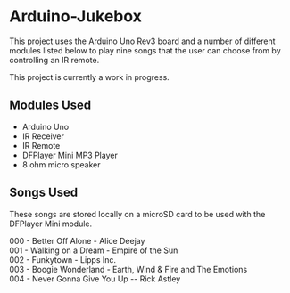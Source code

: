 # Arduino-Jukebox
This project uses the Arduino Uno Rev3 board and a number of different modules listed below to play nine songs that the user can choose from by controlling an IR remote.

This project is currently a work in progress.

## Modules Used
- Arduino Uno
- IR Receiver
- IR Remote
- DFPlayer Mini MP3 Player
- 8 ohm micro speaker

## Songs Used
These songs are stored locally on a microSD card to be used with the DFPlayer Mini module.

000 - Better Off Alone - Alice Deejay <br>
001 - Walking on a Dream - Empire of the Sun <br>
002 - Funkytown - Lipps Inc. <br>
003 - Boogie Wonderland - Earth, Wind & Fire and The Emotions <br>
004 - Never Gonna Give You Up -- Rick Astley <br>
